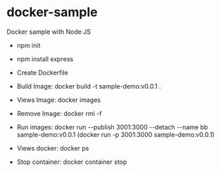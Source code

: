 # docker-sample
Docker sample with Node JS
- npm init
- npm install express

- Create Dockerfile
- Build Image:  docker build -t sample-demo:v0.0.1 . 
- Views Image: docker images
- Remove Image: docker rmi -f <image-id>
- Run images: docker run --publish 3001:3000 --detach --name bb sample-demo:v0.0.1 (docker run -p 3001:3000 sample-demo:v0.0.1)
- Views docker: docker ps
- Stop container: docker container stop <ID Container>